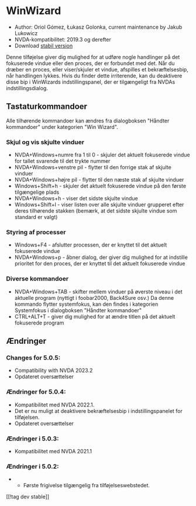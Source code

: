 # WinWizard #

* Author: Oriol Gómez, Łukasz Golonka, current maintenance by Jakub Lukowicz
* NVDA-kompatibilitet: 2019.3 og derefter
* Download [stabil version][1]

Denne tilføjelse giver dig mulighed for at udføre nogle handlinger på det
fokuserede vindue eller den proces, der er forbundet med det. Når du dræber
en proces, eller viser/skjuler et vindue, afspilles et bekræftelsesbip, når
handlingen lykkes. Hvis du finder dette irriterende, kan du deaktivere disse
bip i WinWizards indstillingspanel, der er tilgængeligt fra NVDAs
indstillingsdialog.

## Tastaturkommandoer
Alle tilhørende kommandoer kan ændres fra dialogboksen "Håndter kommandoer"
under kategorien "Win Wizard".
### Skjul og vis skjulte vinduer
* NVDA+Windows+numre fra 1 til 0 - skjuler det aktuelt fokuserede vindue for
  tallet svarende til det trykte nummer
* NVDA+Windows+venstre pil - flytter til den forrige stak af skjulte vinduer
* NVDA+Windows+højre pil - flytter til den næste stak af skjulte vinduer
* Windows+Shift+h - skjuler det aktuelt fokuserede vindue på den første
  tilgængelige plads
* NVDA+Windows+h - viser det sidste skjulte vindue
* Windows+Shift+l - viser listen over alle skjulte vinduer grupperet efter
  deres tilhørende stakken (bemærk, at det sidste skjulte vindue som
  standard er valgt)

### Styring af processer
* Windows+F4 - afslutter processen, der er knyttet til det aktuelt
  fokuserede vindue
* NVDA+Windows+p - åbner dialog, der giver dig mulighed for at indstille
  prioritet for den proces, der er knyttet til det aktuelt fokuserede vindue

### Diverse kommandoer
* NVDA+Windows+TAB - skifter mellem vinduer på øverste niveau i det aktuelle
  program (nyttigt i foobar2000, Back4Sure osv.) Da denne kommando flytter
  systemfokus, kan den findes i kategorien Systemfokus i dialogboksen
  "Håndter kommandoer"
* CTRL+ALT+T - giver dig mulighed for at ændre titlen på det aktuelt
  fokuserede program

## Ændringer

### Changes for 5.0.5:

* Compatibility with NVDA 2023.2
* Opdateret oversættelser

### Ændringer for 5.0.4:

* Kompatibilitet med NVDA 2022.1.
* Det er nu muligt at deaktivere bekræftelsesbip i indstillingspanelet for
  tilføjelsen.
* Opdateret oversættelser

### Ændringer i 5.0.3:

* Kompatibilitet med NVDA 2021.1

### Ændringer i 5.0.2:

* - Første frigivelse tilgængelig fra tilføjelseswebstedet.

[[!tag dev stable]]

[1]: https://www.nvaccess.org/addonStore/legacy?file=winwizard
